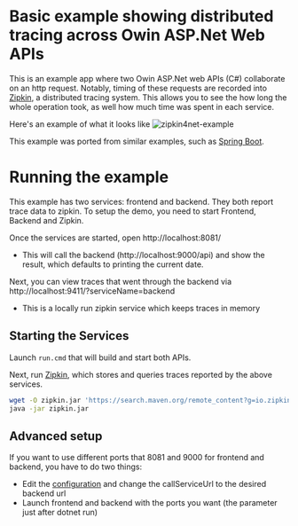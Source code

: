 # Basic example showing distributed tracing across Owin ASP.Net Web APIs
This is an example app where two Owin ASP.Net web APIs (C#) collaborate on an http request. Notably, timing of these requests are recorded into [Zipkin](http://zipkin.io/), a distributed tracing system. This allows you to see the how long the whole operation took, as well how much time was spent in each service.

Here's an example of what it looks like
![zipkin4net-example](https://files.gitter.im/criteo/zipkin4net/o1To/zipkin4net-example.png)

This example was ported from similar examples, such as [Spring Boot](https://github.com/openzipkin/sleuth-webmvc-example).

# Running the example
This example has two services: frontend and backend. They both report trace data to zipkin. To setup the demo, you need to start Frontend, Backend and Zipkin.

Once the services are started, open http://localhost:8081/
* This will call the backend (http://localhost:9000/api) and show the result, which defaults to printing the current date.

Next, you can view traces that went through the backend via http://localhost:9411/?serviceName=backend
* This is a locally run zipkin service which keeps traces in memory

## Starting the Services

Launch `run.cmd` that will build and start both APIs.

Next, run [Zipkin](http://zipkin.io/), which stores and queries traces reported by the above services.

```bash
wget -O zipkin.jar 'https://search.maven.org/remote_content?g=io.zipkin.java&a=zipkin-server&v=LATEST&c=exec'
java -jar zipkin.jar
```

## Advanced setup

If you want to use different ports that 8081 and 9000 for frontend and backend, you have to do two things:
* Edit the [configuration](https://github.com/criteo/zipkin4net/blob/master/zipkin4net-example/frontend/appSettings.json) and change the callServiceUrl to the desired backend url
* Launch frontend and backend with the ports you want (the parameter just after dotnet run)
